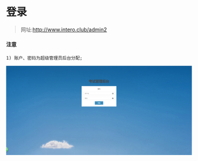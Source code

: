 # 登录

> 网址:http://www.intero.club/admin2

#### 注意
    1) 账户、密码为超级管理员后台分配;

![](../static/img/kaoshi_admin/login.png)